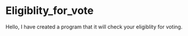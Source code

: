 # Eligiblity_for_vote
Hello, I have created a program that it will check your eligiblity for voting.
